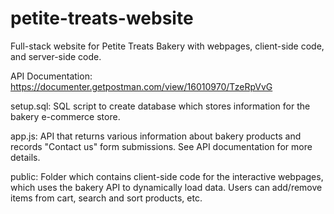 # petite-treats-website
Full-stack website for Petite Treats Bakery with webpages, client-side code, and server-side code.

API Documentation: https://documenter.getpostman.com/view/16010970/TzeRpVvG

setup.sql: SQL script to create database which stores information for the bakery e-commerce store.

app.js: API that returns various information about bakery products and records "Contact us" form submissions. See API documentation for more details.

public: Folder which contains client-side code for the interactive webpages, which uses the bakery API to dynamically load data. Users can add/remove items from cart, search and sort products, etc.
